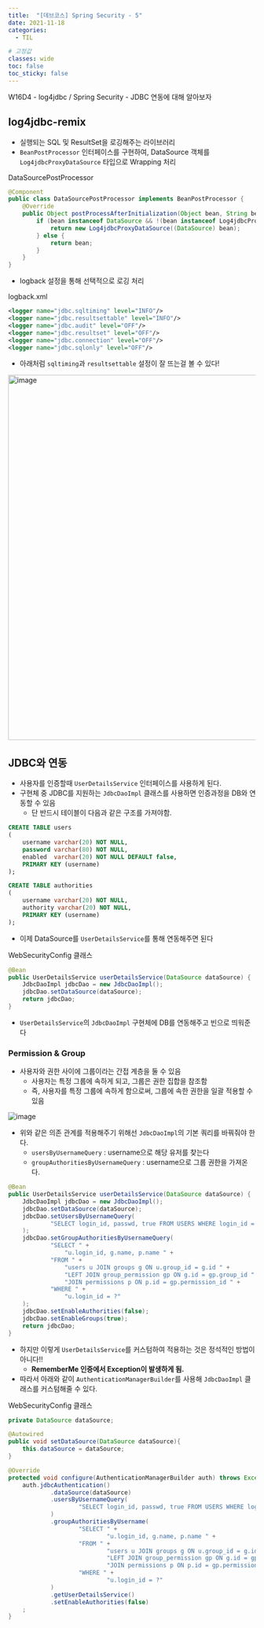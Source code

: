 ```yaml
---
title:  "[데브코스] Spring Security - 5"
date: 2021-11-18
categories: 
  - TIL

# 고정값
classes: wide
toc: false
toc_sticky: false
---
```


W16D4 - log4jdbc / Spring Security - JDBC 연동에 대해 알아보자 

## log4jdbc-remix

- 실행되는 SQL 및 ResultSet을 로깅해주는 라이브러리
- `BeanPostProcessor` 인터페이스를 구현하여, DataSource 객체를 `Log4jdbcProxyDataSource` 타입으로 Wrapping 처리

<div class="sub_title">DataSourcePostProcessor</div>

```java
@Component
public class DataSourcePostProcessor implements BeanPostProcessor {
    @Override
    public Object postProcessAfterInitialization(Object bean, String beanName) throws BeansException {
        if (bean instanceof DataSource && !(bean instanceof Log4jdbcProxyDataSource)) {
            return new Log4jdbcProxyDataSource((DataSource) bean);
        } else {
            return bean;
        }
    }
}
```

- logback 설정을 통해 선택적으로 로깅 처리

<div class="sub_title">logback.xml</div>

```xml
<logger name="jdbc.sqltiming" level="INFO"/>
<logger name="jdbc.resultsettable" level="INFO"/>
<logger name="jdbc.audit" level="OFF"/>
<logger name="jdbc.resultset" level="OFF"/>
<logger name="jdbc.connection" level="OFF"/>
<logger name="jdbc.sqlonly" level="OFF"/>
```

- 아래처럼 `sqltiming`과 `resultsettable` 설정이 잘 뜨는걸 볼 수 있다!

<img width="743" alt="image" src="https://user-images.githubusercontent.com/71180414/142486958-d5eadf36-8c4a-4676-ad43-ee791b8688f3.png">

<br>

## JDBC와 연동

- 사용자를 인증할때 `UserDetailsService` 인터페이스를 사용하게 된다.
- 구현체 중 JDBC를 지원하는 `JdbcDaoImpl` 클래스를 사용하면 인증과정을 DB와 연동할 수 있음
    - 단 반드시 테이블이 다음과 같은 구조를 가져야함.

```sql
CREATE TABLE users
(
    username varchar(20) NOT NULL,
    password varchar(80) NOT NULL,
    enabled  varchar(20) NOT NULL DEFAULT false,
    PRIMARY KEY (username)
);

CREATE TABLE authorities
(
    username varchar(20) NOT NULL,
    authority varchar(20) NOT NULL,
    PRIMARY KEY (username)
);
```

- 이제 DataSource를 `UserDetailsService`를 통해 연동해주면 된다

<div class="sub_title">WebSecurityConfig 클래스</div>

```java
@Bean
public UserDetailsService userDetailsService(DataSource dataSource) {
    JdbcDaoImpl jdbcDao = new JdbcDaoImpl();
    jdbcDao.setDataSource(dataSource);
    return jdbcDao;
}
```

- `UserDetailsService`의 `JdbcDaoImpl` 구현체에 DB를 연동해주고 빈으로 띄워준다

### Permission & Group

- 사용자와 권한 사이에 그룹이라는 간접 계층을 둘 수 있음
    - 사용자는 특정 그룹에 속하게 되고, 그룹은 권한 집합을 참조함
    - 즉, 사용자를 특정 그룹에 속하게 함으로써, 그룹에 속한 권한을 일괄 적용할 수 있음

![image](https://user-images.githubusercontent.com/71180414/142485672-daa12b8f-538c-4776-aa54-c60aaf54e907.png)

- 위와 같은 의존 관계를 적용해주기 위해선 `JdbcDaoImpl`의 기본 쿼리를 바꿔줘야 한다.
    - `usersByUsernameQuery` : username으로 해당 유저를 찾는다
    - `groupAuthoritiesByUsernameQuery` : username으로 그룹 권한을 가져온다.

```java
@Bean
public UserDetailsService userDetailsService(DataSource dataSource) {
    JdbcDaoImpl jdbcDao = new JdbcDaoImpl();
    jdbcDao.setDataSource(dataSource);
    jdbcDao.setUsersByUsernameQuery(
            "SELECT login_id, passwd, true FROM USERS WHERE login_id = ?"
    );
    jdbcDao.setGroupAuthoritiesByUsernameQuery(
            "SELECT " +
                "u.login_id, g.name, p.name " +
            "FROM " +
                "users u JOIN groups g ON u.group_id = g.id " +
                "LEFT JOIN group_permission gp ON g.id = gp.group_id " +
                "JOIN permissions p ON p.id = gp.permission_id " +
            "WHERE " +
                "u.login_id = ?"
    );
    jdbcDao.setEnableAuthorities(false);
    jdbcDao.setEnableGroups(true);
    return jdbcDao;
}
```

- 하지만 이렇게 `UserDetailsService`를 커스텀하여 적용하는 것은 정석적인 방법이 아니다!!
    - **RememberMe 인증에서 Exception이 발생하게 됨.**
- 따라서 아래와 같이 `AuthenticationManagerBuilder`를 사용해 `JdbcDaoImpl` 클래스를 커스텀해줄 수 있다.

<div class="sub_title">WebSecurityConfig 클래스</div>

```java
private DataSource dataSource;

@Autowired
public void setDataSource(DataSource dataSource){
    this.dataSource = dataSource;
}

@Override
protected void configure(AuthenticationManagerBuilder auth) throws Exception {
    auth.jdbcAuthentication()
            .dataSource(dataSource)
            .usersByUsernameQuery(
                    "SELECT login_id, passwd, true FROM USERS WHERE login_id = ?"
            )
            .groupAuthoritiesByUsername(
                    "SELECT " +
                            "u.login_id, g.name, p.name " +
                    "FROM " +
                            "users u JOIN groups g ON u.group_id = g.id " +
                            "LEFT JOIN group_permission gp ON g.id = gp.group_id " +
                            "JOIN permissions p ON p.id = gp.permission_id " +
                    "WHERE " +
                            "u.login_id = ?"
            )
            .getUserDetailsService()
            .setEnableAuthorities(false)
    ;
}
```

<br>